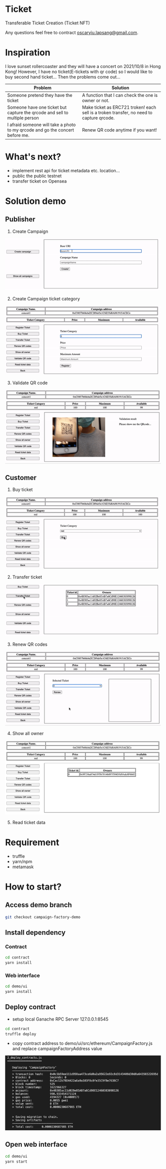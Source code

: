 # Ticket
Transferable Ticket Creation (Ticket NFT)

Any questions feel free to contract oscaryiu.lapsang@gmail.com.

# Inspiration
I love sunset rollercoaster and they will have a concert on 2021/10/8 in Hong Kong! However, I have no ticket(E-tickets with qr code) so I would like to buy second hand ticket... Then the problems come out...

| Problem  | Solution |
| ------------- | ------------- |
| Someone pretend they have the ticket  | A function that I can check the one is owner or not.  |
| Someone have one ticket but capture the qrcode and sell to multiple person  | Make ticket as ERC721 troken! each sell is a troken transfer, no need to capture qrcode.  |
|  I afraid someone will take a photo to my qrcode and go the concert before me. | Renew QR code anytime if you want! |

# What's next?
- implement rest api for ticket metadata etc. location...
- public the public testnet
- transfer ticket on Opensea

# Solution demo
## Publisher
1. Create Campaign 

![Create Campaign ](https://github.com/15077693d/Ticket/blob/campaign-factory-demo/document/create_campaign.gif)

2. Create Campaign ticket category

![Create Campaign ticket category](https://github.com/15077693d/Ticket/blob/campaign-factory-demo/document/register_ticket.gif)

3. Validate QR code

![correct_result](https://github.com/15077693d/Ticket/blob/campaign-factory-demo/document/validate_code.gif)
## Customer
1. Buy ticket  

![Buy Ticket](https://github.com/15077693d/Ticket/blob/campaign-factory-demo/document/buy_ticket.gif)

2. Transfer ticket

![transfer_ticket](https://github.com/15077693d/Ticket/blob/simple-ticket-contract-demo/documents/transfer_ticket.gif)

3. Renew QR codes

![renew_qrcode](https://github.com/15077693d/Ticket/blob/campaign-factory-demo/document/renew_qrcode.gif)

4. Show all owner 

![read_data](https://github.com/15077693d/Ticket/blob/campaign-factory-demo/document/read_data.png)

5. Read ticket data

# Requirement
- truffle
- yarn/npm
- metamask

# How to start?

## Access demo branch
```bash
git checkout campaign-factory-demo
```

## Install dependency
### Contract
```bash
cd contract
yarn install
```
### Web interface
```bash
cd demo/ui
yarn install
```

## Deploy contract
- setup local Ganache RPC Server 127.0.0.1:8545
```bash
cd contract
truffle deploy
```
- copy contract address to demo/ui/src/ethereum/CampaignFactory.js and replace campaignFactoryAddress value

![deploy_contract](https://github.com/15077693d/Ticket/blob/campaign-factory-demo/document/deploy_contracts.png)

## Open web interface
```bash
cd demo/ui
yarn start
```
